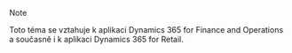 > [!NOTE]
> Toto téma se vztahuje k aplikaci Dynamics 365 for Finance and Operations a současně i k aplikaci Dynamics 365 for Retail. 